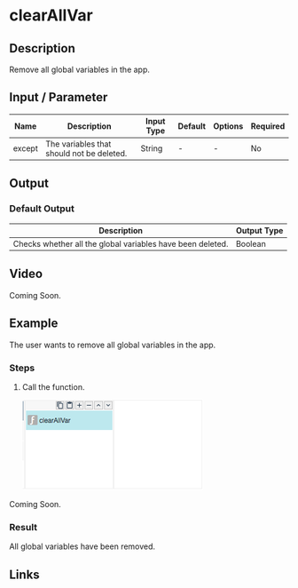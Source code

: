 # clearAllVar

## Description

Remove all global variables in the app. 

## Input / Parameter

| Name | Description | Input Type | Default | Options | Required |
| ------ | ------ | ------ | ------ | ------ | ------ |
| except | The variables that should not be deleted. | String | - | - | No |

## Output

### Default Output

| Description | Output Type |
| ------ | ------ |
| Checks whether all the global variables have been deleted. | Boolean |

## Video

Coming Soon.

## Example

The user wants to remove all global variables in the app.

### Steps

1. Call the function.

    ![](../../../../document/function/App/clearAllVar/clearAllVar-step-1.png?raw=true)

Coming Soon.

### Result

All global variables have been removed.

## Links

